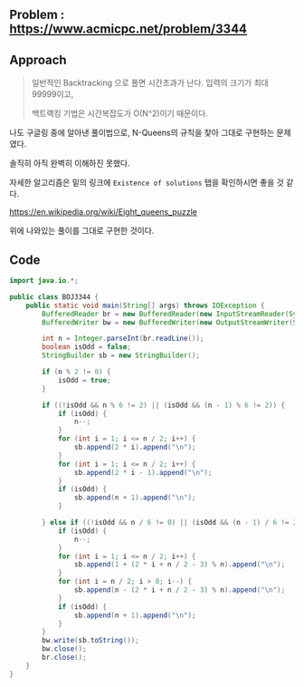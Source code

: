 ## Problem : https://www.acmicpc.net/problem/3344

## Approach

> 일반적인 Backtracking 으로 풀면 시간초과가 난다. 입력의 크기가 최대 99999이고,
>
> 백트랙킹 기법은 시간복잡도가 O(N^2)이기 때문이다.

나도 구글링 중에 알아낸 풀이법으로, N-Queens의 규칙을 찾아 그대로 구현하는 문제였다.

솔직히 아직 완벽히 이해하진 못했다.

자세한 알고리즘은 밑의 링크에 `Existence of solutions` 탭을 확인하시면 좋을 것 같다.

https://en.wikipedia.org/wiki/Eight_queens_puzzle

위에 나와있는 풀이를 그대로 구현한 것이다.

## Code

```java
import java.io.*;

public class BOJ3344 {
    public static void main(String[] args) throws IOException {
        BufferedReader br = new BufferedReader(new InputStreamReader(System.in));
        BufferedWriter bw = new BufferedWriter(new OutputStreamWriter(System.out));

        int n = Integer.parseInt(br.readLine());
        boolean isOdd = false;
        StringBuilder sb = new StringBuilder();

        if (n % 2 != 0) {
            isOdd = true;
        }

        if ((!isOdd && n % 6 != 2) || (isOdd && (n - 1) % 6 != 2)) {
            if (isOdd) {
                n--;
            }
            for (int i = 1; i <= n / 2; i++) {
                sb.append(2 * i).append("\n");
            }
            for (int i = 1; i <= n / 2; i++) {
                sb.append(2 * i - 1).append("\n");
            }
            if (isOdd) {
                sb.append(n + 1).append("\n");
            }

        } else if ((!isOdd && n / 6 != 0) || (isOdd && (n - 1) / 6 != 2)) {
            if (isOdd) {
                n--;
            }
            for (int i = 1; i <= n / 2; i++) {
                sb.append(1 + (2 * i + n / 2 - 3) % n).append("\n");
            }
            for (int i = n / 2; i > 0; i--) {
                sb.append(n - (2 * i + n / 2 - 3) % n).append("\n");
            }
            if (isOdd) {
                sb.append(n + 1).append("\n");
            }
        }
        bw.write(sb.toString());
        bw.close();
        br.close();
    }
}

```

